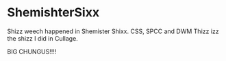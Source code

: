 # ShemishterSixx
Shizz weech happened in Shemister Shixx. CSS, SPCC and DWM
Thizz izz the shizz I did in Cullage.

BIG CHUNGUS!!!!
